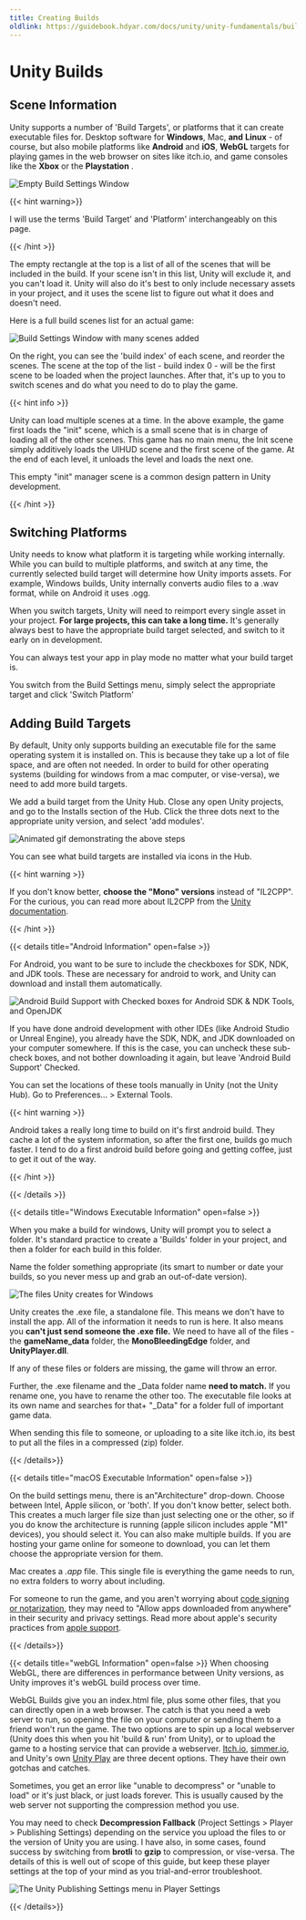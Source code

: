 ```yaml
---
title: Creating Builds
oldlink: https://guidebook.hdyar.com/docs/unity/unity-fundamentals/builds/
---
```




# Unity Builds

## Scene Information

Unity supports a number of 'Build Targets', or platforms that it can create executable files for. Desktop software for **Windows**, Mac, **and** **Linux** - of course, but also mobile platforms like **Android** and **iOS**, **WebGL** targets for playing games in the web browser on sites like itch.io, and game consoles like the **Xbox** or the **Playstation** . 

![Empty Build Settings Window](/images/unity/builds/emptyBuildSettings.png)

{{< hint warning>}}

I will use the terms 'Build Target' and 'Platform' interchangeably on this page.

{{< /hint >}}

The empty rectangle at the top is a list of all of the scenes that will be included in the build. If your scene isn't in this list, Unity will exclude it, and you can't load it. Unity will also do it's best to only include necessary assets in your project, and it uses the scene list to figure out what it does and doesn't need.

Here is a full build scenes list for an actual game:

![Build Settings Window with many scenes added](/images/unity/builds/fullBuildSettings.png)

On the right, you can see the 'build index' of each scene, and reorder the scenes. The scene at the top of the list - build index 0 - will be the first scene to be loaded when the project launches. After that, it's up to you to switch scenes and do what you need to do to play the game. 

{{< hint info >}}

Unity can load multiple scenes at a time. In the above example, the game first loads the "init" scene, which is a small scene that is in charge of loading all of the other scenes. This game has no main menu, the Init scene simply additively loads the UIHUD scene and the first scene of the game. At the end of each level, it unloads the level and loads the next one. 

This empty "init" manager scene is a common design pattern in Unity development.

{{< /hint >}}

## Switching Platforms

Unity needs to know what platform it is targeting while working internally. While you can build to multiple platforms, and switch at any time, the currently selected build target will determine how Unity imports assets. For example, Windows builds, Unity internally converts audio files to a .wav format, while on Android it uses .ogg. 

When you switch targets, Unity will need to reimport every single asset in your project. **For large projects, this can take a long time.** It's generally always best to have the appropriate build target selected, and switch to it early on in development. 

You can always test your app in play mode no matter what your build target is.

You switch from the Build Settings menu, simply select the appropriate target and click 'Switch Platform'

## Adding Build Targets

By default, Unity only supports building an executable file for the same operating system it is installed on. This is because they take up a lot of file space, and are often not needed. In order to build for other operating systems (building for windows from a mac computer, or vise-versa), we need to add more build targets. 

We add a build target from the Unity Hub. Close any open Unity projects, and go to the Installs section of the Hub. Click the three dots next to the appropriate unity version, and select 'add modules'.

![Animated gif demonstrating the above steps](/images/unity/builds/unityHubBuildSupport.gif)

You can see what build targets are installed via icons in the Hub.

{{< hint warning >}}

If you don't know better, **choose the "Mono" versions** instead of "IL2CPP". For the curious, you can read more about IL2CPP from the [Unity documentation](https://docs.unity3d.com/Manual/IL2CPP.html).

{{< /hint >}}

{{< details title="Android Information" open=false >}}

For Android, you want to be sure to include the checkboxes for SDK, NDK, and JDK tools. These are necessary for android to work, and Unity can download and install them automatically.

![Android Build Support with Checked boxes for Android SDK & NDK Tools, and OpenJDK](/images/unity/builds/androidBuildSupport.png)

 If you have done android development with other IDEs (like Android Studio or Unreal Engine), you already have the SDK, NDK, and JDK downloaded on your computer somewhere. If this is the case, you can uncheck these sub-check boxes, and not bother downloading it again, but leave 'Android Build Support' Checked.

You can set the locations of these tools manually in Unity (not the Unity Hub). Go to Preferences... > External Tools.

{{< hint warning >}}

Android takes a really long time to build on it's first android build. They cache a lot of the system information, so after the first one, builds go much faster. I tend to do a first android build before going and getting coffee, just to get it out of the way.

{{< /hint >}}

{{< /details >}}

{{< details title="Windows Executable Information" open=false >}}

When you make a build for windows, Unity will prompt you to select a folder. It's standard practice to create a 'Builds' folder in your project, and then a folder for each build in this folder.

Name the folder something appropriate (its smart to number or date your builds, so you never mess up and grab an out-of-date version).

![The files Unity creates for Windows](/images/unity/builds/windowsBuildFiles.png)

Unity creates the .exe file, a standalone file. This means we don't have to install the app. All of the information it needs to run is here. It also means you **can't just send someone the .exe file.** We need to have all of the files - the **gameName_data** folder, the **MonoBleedingEdge** folder, and **UnityPlayer.dll**. 

If any of these files or folders are missing, the game will throw an error.

Further, the .exe filename and the \_Data folder name **need to match.** If you rename one, you have to rename the other too. The executable file looks at its own name and searches for that+ "\_Data" for a folder full of important game data.

When sending this file to someone, or uploading to a site like itch.io, its best to put all the files in a compressed (zip) folder.

{{< /details>}}

{{< details title="macOS Executable Information" open=false >}}

On the build settings menu, there is an"Architecture" drop-down. Choose between Intel, Apple silicon, or 'both'. If you don't know better, select both. This creates a much larger file size than just selecting one or the other, so if you do know the architecture is running (apple silicon includes apple "M1" devices), you should select it. You can also make multiple builds. If you are hosting your game online for someone to download, you can let them choose the appropriate version for them.

Mac creates a *.app* file. This single file is everything the game needs to run, no extra folders to worry about including.

For someone to run the game, and you aren't worrying about [code signing or notarization](https://docs.unity3d.com/2021.2/Documentation/Manual/macos-building.html), they may need to "Allow apps downloaded from anywhere" in their security and privacy settings.  Read more about apple's security practices from [apple support](https://support.apple.com/en-us/HT202491).

{{< /details>}}

{{< details title="webGL Information" open=false >}}
When choosing WebGL, there are differences in performance between Unity versions, as Unity improves it's webGL build process over time.

WebGL Builds give you an index.html file, plus some other files, that you can directly open in a web browser. The catch is that you need a web server to run, so opening the file on your computer or sending them to a friend won't run the game. The two options are to spin up a local webserver (Unity does this when you hit 'build & run' from Unity), or to upload the game to a hosting service that can provide a webserver. [Itch.io](https://itch.io/), [simmer.io](https://simmer.io/), and Unity's own [Unity Play](https://play.unity.com/) are three decent options. They have their own gotchas and catches.

Sometimes, you get an error like "unable to decompress" or "unable to load" or it's just black, or just loads forever. This is usually caused by the web server not supporting the compression method you use.

You may need to check **Decompression Fallback** (Project Settings > Player > Publishing Settings) depending on the service you upload the files to or the version of Unity you are using. I have also, in some cases, found success by switching from **brotli** to **gzip** to compression, or vise-versa. The details of this is well out of scope of this guide, but keep these player settings at the top of your mind as you trial-and-error troubleshoot.

![The Unity Publishing Settings menu in Player Settings ](/images/unity/builds/webGLSettings.png)

{{< /details>}}

